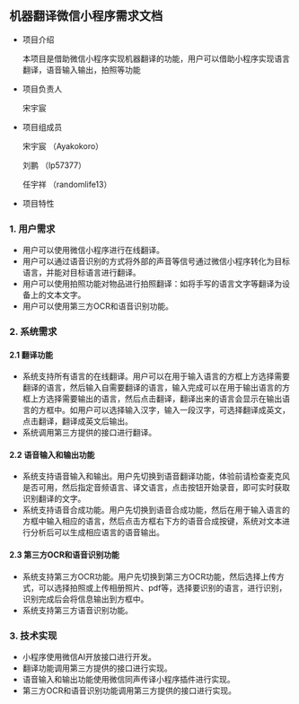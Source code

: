 ## 机器翻译微信小程序需求文档

- 项目介绍

  本项目是借助微信小程序实现机器翻译的功能，用户可以借助小程序实现语言翻译，语音输入输出，拍照等功能
  
- 项目负责人

  宋宇宸
  
- 项目组成员

  宋宇宸 （Ayakokoro）
  
  刘鹏 （lp57377）
  
  任宇祥 （randomlife13）
  
- 项目特性

### 1. 用户需求

- 用户可以使用微信小程序进行在线翻译。
- 用户可以通过语音识别的方式将外部的声音等信号通过微信小程序转化为目标语言，并能对目标语言进行翻译。
- 用户可以使用拍照功能对物品进行拍照翻译：如将手写的语言文字等翻译为设备上的文本文字。
- 用户可以使用第三方OCR和语音识别功能。

### 2. 系统需求

#### 2.1 翻译功能

- 系统支持所有语言的在线翻译。用户可以在用于输入语言的方框上方选择需要翻译的语言，然后输入自需要翻译的语言，输入完成可以在用于输出语言的方框上方选择需要输出的语言，然后点击翻译，翻译出来的语言会显示在输出语言的方框中。如用户可以选择输入汉字，输入一段汉字，可选择翻译成英文，点击翻译，翻译成英文后输出。
- 系统调用第三方提供的接口进行翻译。

#### 2.2 语音输入和输出功能

- 系统支持语音输入和输出。用户先切换到语音翻译功能，体验前请检查麦克风是否可用，然后指定音频语言、译文语言，点击按钮开始录音，即可实时获取识别翻译的文字。
- 系统支持语音合成功能。用户先切换到语音合成功能，然后在用于输入语言的方框中输入相应的语言，然后点击方框右下方的语音合成按键，系统对文本进行分析后可以生成相应语言的语音输出。

#### 2.3 第三方OCR和语音识别功能

- 系统支持第三方OCR功能。用户先切换到第三方OCR功能，然后选择上传方式，可以选择拍照或上传相册照片、pdf等，选择要识别的语言，进行识别，识别完成后会将信息输出到方框中。
- 系统支持第三方语音识别功能。

### 3. 技术实现

- 小程序使用微信AI开放接口进行开发。
- 翻译功能调用第三方提供的接口进行实现。
- 语音输入和输出功能使用微信同声传译小程序插件进行实现。
- 第三方OCR和语音识别功能调用第三方提供的接口进行实现。
